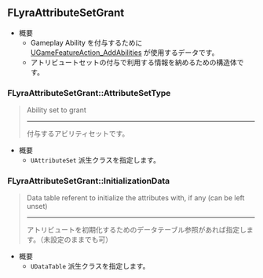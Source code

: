 ## FLyraAttributeSetGrant

* 概要
	* Gameplay Ability を付与するために [UGameFeatureAction_AddAbilities] が使用するデータです。
	* アトリビュートセットの付与で利用する情報を納めるための構造体です。

### FLyraAttributeSetGrant::AttributeSetType
> Ability set to grant
> 
> ----
> 付与するアビリティセットです。

* 概要
	* `UAttributeSet` 派生クラスを指定します。

### FLyraAttributeSetGrant::InitializationData
> Data table referent to initialize the attributes with, if any (can be left unset)
> 
> ----
> アトリビュートを初期化するためのデータテーブル参照があれば指定します。（未設定のままでも可）

* 概要
	* `UDataTable` 派生クラスを指定します。


<!--- ページ内のリンク --->

<!--- 自前の画像へのリンク --->

<!--- generated --->
[UGameFeatureAction_AddAbilities]: ../../Lyra/GameFeature/UGameFeatureAction_AddAbilities.md#ugamefeatureactionaddabilities
